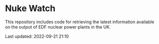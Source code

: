 # Nuke Watch

This repository includes code for retrieving the latest information available on the output of EDF nuclear power plants in the UK.

Last updated: 2022-09-21 21:10